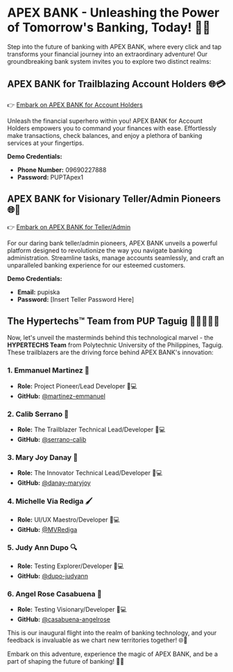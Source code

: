 # APEX BANK - Unleashing the Power of Tomorrow's Banking, Today! 🚀✨

Step into the future of banking with APEX BANK, where every click and tap transforms your financial journey into an extraordinary adventure! Our groundbreaking bank system invites you to explore two distinct realms:

## APEX BANK for Trailblazing Account Holders 🌐💳

👉 [Embark on APEX BANK for Account Holders](https://apexapp.tech/)

Unleash the financial superhero within you! APEX BANK for Account Holders empowers you to command your finances with ease. Effortlessly make transactions, check balances, and enjoy a plethora of banking services at your fingertips.

**Demo Credentials:**

- **Phone Number:** 09690227888
- **Password:** PUPTApex1

## APEX BANK for Visionary Teller/Admin Pioneers 🌐🔧

👉 [Embark on APEX BANK for Teller/Admin](https://admin.apexapp.tech/)

For our daring bank teller/admin pioneers, APEX BANK unveils a powerful platform designed to revolutionize the way you navigate banking administration. Streamline tasks, manage accounts seamlessly, and craft an unparalleled banking experience for our esteemed customers.

**Demo Credentials:**

- **Email:** pupiska
- **Password:** [Insert Teller Password Here]

## The Hypertechs™ Team from PUP Taguig 🌈👩‍💻👨‍💻

Now, let's unveil the masterminds behind this technological marvel - the **HYPERTECHS Team** from Polytechnic University of the Philippines, Taguig. These trailblazers are the driving force behind APEX BANK's innovation:

### 1. Emmanuel Martinez 🚀

- **Role:** Project Pioneer/Lead Developer 🎩💻
- **GitHub:** [@martinez-emmanuel](https://github.com/martinez-emmanuel)

### 2. Calib Serrano 🚀

- **Role:** The Trailblazer Technical Lead/Developer 🐛💻
- **GitHub:** [@serrano-calib](https://github.com/serrano-calib)

### 3. Mary Joy Danay 🌟

- **Role:** The Innovator Technical Lead/Developer 📖💻
- **GitHub:** [@danay-maryjoy](https://github.com/danay-maryjoy)

### 4. Michelle Via Rediga 🖌️

- **Role:** UI/UX Maestro/Developer 🎨💻
- **GitHub:** [@MVRediga](https://github.com/MVRediga)

### 5. Judy Ann Dupo 🔍

- **Role:** Testing Explorer/Developer 🧪💻
- **GitHub:** [@dupo-judyann](https://github.com/dupo-judyann)

### 6. Angel Rose Casabuena 🌟

- **Role:** Testing Visionary/Developer 🧪💻
- **GitHub:** [@casabuena-angelrose](https://github.com/casabuena-angelrose)

This is our inaugural flight into the realm of banking technology, and your feedback is invaluable as we chart new territories together! 🌐🚀

Embark on this adventure, experience the magic of APEX BANK, and be a part of shaping the future of banking! 💼🌟
